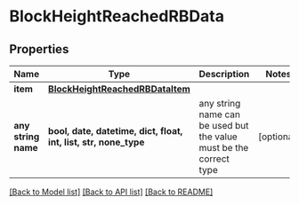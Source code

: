 # BlockHeightReachedRBData


## Properties
Name | Type | Description | Notes
------------ | ------------- | ------------- | -------------
**item** | [**BlockHeightReachedRBDataItem**](BlockHeightReachedRBDataItem.md) |  | 
**any string name** | **bool, date, datetime, dict, float, int, list, str, none_type** | any string name can be used but the value must be the correct type | [optional]

[[Back to Model list]](../README.md#documentation-for-models) [[Back to API list]](../README.md#documentation-for-api-endpoints) [[Back to README]](../README.md)


